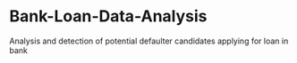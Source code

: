 # Bank-Loan-Data-Analysis
Analysis and detection of potential defaulter candidates applying for loan in bank
